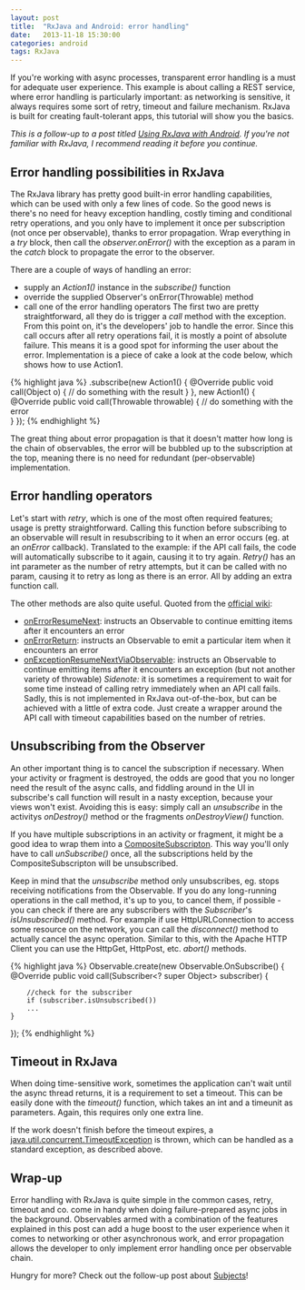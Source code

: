 ```yaml
---
layout: post
title:  "RxJava and Android: error handling"
date:   2013-11-18 15:30:00
categories: android
tags: RxJava
---
```

If you're working with async processes, transparent error handling is a must for adequate user experience. This example is about calling a REST service, where error handling is particularly important: as networking is sensitive, it always requires some sort of retry, timeout and failure mechanism. RxJava is built for creating fault-tolerant apps, this tutorial will show you the basics.

<!-- more -->

*This is a follow-up to a post titled [Using RxJava with Android](http://andraskindler.com/blog/2013/using-rxjava-in-android/). If you're not familiar with RxJava, I recommend reading it before you continue.*

## Error handling possibilities in RxJava

The RxJava library has pretty good built-in error handling capabilities, which can be used with only a few lines of code. So the good news is there's no need for heavy exception handling, costly timing and conditional retry operations, and you only have to implement it once per subscription (not once per observable), thanks to error propagation. Wrap everything in a _try_ block, then call the _observer.onError()_ with the exception as a param in the _catch_ block to propagate the error to the observer.

There are a couple of ways of handling an error:

*   supply an _Action1()_ instance in the _subscribe()_ function
*   override the supplied Observer's onError(Throwable) method
*   call one of the error handling operators
The first two are pretty straightforward, all they do is trigger a _call_ method with the exception. From this point on, it's the developers' job to handle the error. Since this call occurs after all retry operations fail, it is mostly a point of absolute failure. This means it is a good spot for informing the user about the error. Implementation is a piece of cake a look at the code below, which shows how to use Action1.

{% highlight java %}
.subscribe(new Action1<Object>() {
        @Override
        public void call(Object o) {
            // do something with the result
        }
    }, new Action1<Throwable>() {
        @Override
        public void call(Throwable throwable) {
            // do something with the error                            
        }
    });
{% endhighlight %}

The great thing about error propagation is that it doesn't matter how long is the chain of observables, the error will be bubbled up to the subscription at the top, meaning there is no need for redundant (per-observable) implementation.

## Error handling operators

Let's start with _retry_, which is one of the most often required features; usage is pretty straightforward. Calling this function before subscribing to an observable will result in resubscribing to it when an error occurs (eg. at an _onError_ callback). Translated to the example: if the API call fails, the code will automatically subscribe to it again, causing it to try again. _Retry()_ has an int parameter as the number of retry attempts, but it can be called with no param, causing it to retry as long as there is an error. All by adding an extra function call.

The other methods are also quite useful. Quoted from the [official wiki](https://github.com/Netflix/RxJava/wiki/Error-Handling-Operators):

*   [onErrorResumeNext](https://github.com/Netflix/RxJava/wiki/Error-Handling-Operators#onerrorresumenext): instructs an Observable to continue emitting items after it encounters an error
*   [onErrorReturn](https://github.com/Netflix/RxJava/wiki/Error-Handling-Operators#onerrorreturn): instructs an Observable to emit a particular item when it encounters an error
*   [onExceptionResumeNextViaObservable](https://github.com/Netflix/RxJava/wiki/Error-Handling-Operators#onexceptionresumenextviaobservable): instructs an Observable to continue emitting items after it encounters an exception (but not another variety of throwable)
_Sidenote:_ it is sometimes a requirement to wait for some time instead of calling retry immediately when an API call fails. Sadly, this is not implemented in RxJava out-of-the-box, but can be achieved with a little of extra code. Just create a wrapper around the API call with timeout capabilities based on the number of retries.

## Unsubscribing from the Observer

An other important thing is to cancel the subscription if necessary. When your activity or fragment is destroyed, the odds are good that you no longer need the result of the async calls, and fiddling around in the UI in subscribe's call function will result in a nasty exception, because your views won't exist. Avoiding this is easy: simply call an _unsubscribe_ in the activitys _onDestroy()_ method or the fragments _onDestroyView()_ function.

If you have multiple subscriptions in an activity or fragment, it might be a good idea to wrap them into a [CompositeSubscripton](http://netflix.github.io/RxJava/javadoc/rx/subscriptions/CompositeSubscription.html). This way you'll only have to call _unSubscribe()_ once, all the subscriptions held by the CompositeSubscripton will be unsubscribed.

Keep in mind that the _unsubscribe_ method only unsubscribes, eg. stops receiving notifications from the Observable. If you do any long-running operations in the call method, it's up to you, to cancel them, if possible - you can check if there are any subscribers with the _Subscriber_'s _isUnsubscribed()_ method. For example if use HttpURLConnection to access some resource on the network, you can call the _disconnect()_ method to actually cancel the async operation. Similar to this, with the Apache HTTP Client you can use the HttpGet, HttpPost, etc. _abort()_ methods.

{% highlight java %}
Observable.create(new Observable.OnSubscribe<Object>() {
    @Override
    public void call(Subscriber<? super Object> subscriber) {

        //check for the subscriber
        if (subscriber.isUnsubscribed())
        ...
    }
});
{% endhighlight %}

## Timeout in RxJava

When doing time-sensitive work, sometimes the application can't wait until the async thread returns, it is a requirement to set a timeout. This can be easily done with the _timeout()_ function, which takes an int and a timeunit as parameters. Again, this requires only one extra line.

If the work doesn't finish before the timeout expires, a [java.util.concurrent.TimeoutException](http://docs.oracle.com/javase/7/docs/api/java/util/concurrent/TimeoutException.html) is thrown, which can be handled as a standard exception, as described above.

## Wrap-up

Error handling with RxJava is quite simple in the common cases, retry, timeout and co. come in handy when doing failure-prepared async jobs in the background. Observables armed with a combination of the features explained in this post can add a huge boost to the user experience when it comes to networking or other asynchronous work, and error propagation allows the developer to only implement error handling once per observable chain.

Hungry for more? Check out the follow-up post about [Subjects](http://howrobotswork.wordpress.com/2013/12/23/rxjava-and-android-working-with-subjects/)!